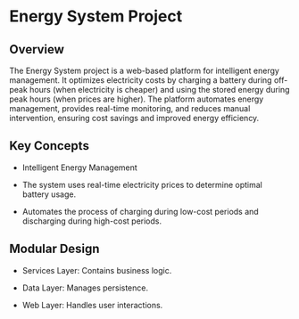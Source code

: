 # Energy System Project #

## Overview ##

The Energy System project is a web-based platform for intelligent energy management. It optimizes electricity costs by charging a battery during off-peak hours (when electricity is cheaper) and using the stored energy during peak hours (when prices are higher). The platform automates energy management, provides real-time monitoring, and reduces manual intervention, ensuring cost savings and improved energy efficiency.

## Key Concepts ##

- Intelligent Energy Management

- The system uses real-time electricity prices to determine optimal battery usage.

- Automates the process of charging during low-cost periods and discharging during high-cost periods.

## Modular Design

- Services Layer: Contains business logic.

- Data Layer: Manages persistence.

- Web Layer: Handles user interactions.


